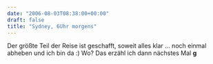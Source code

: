 ```yaml
---
date: "2006-08-03T08:38:00+00:00"
draft: false
title: "Sydney, 6Uhr morgens"
---
```

Der größte Teil der Reise ist geschafft, soweit alles klar … noch
einmal abheben und ich bin da :) Wo? Das erzähl ich dann nächstes
Mal **g**



